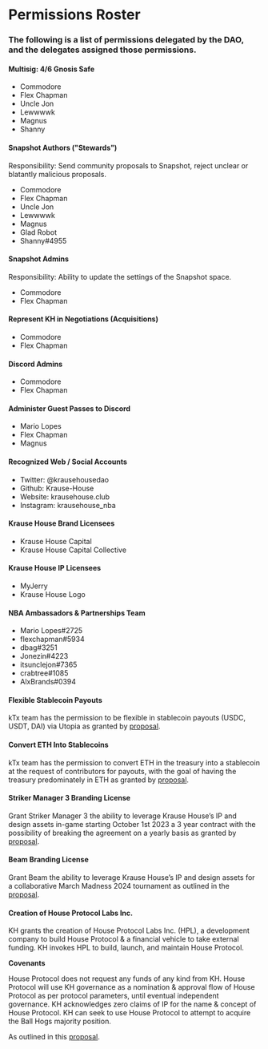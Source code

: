 # Permissions Roster

### The following is a list of permissions delegated by the DAO, and the delegates assigned those permissions.

#### Multisig: 4/6 Gnosis Safe

- Commodore
- Flex Chapman
- Uncle Jon
- Lewwwwk
- Magnus
- Shanny

#### Snapshot Authors ("Stewards")

Responsibility: Send community proposals to Snapshot, reject unclear or blatantly malicious proposals.

- Commodore
- Flex Chapman
- Uncle Jon
- Lewwwwk
- Magnus
- Glad Robot
- Shanny#4955

#### Snapshot Admins

Responsibility: Ability to update the settings of the Snapshot space.

- Commodore
- Flex Chapman

#### Represent KH in Negotiations (Acquisitions)

- Commodore
- Flex Chapman

#### Discord Admins

- Commodore
- Flex Chapman

#### Administer Guest Passes to Discord

- Mario Lopes
- Flex Chapman
- Magnus

#### Recognized Web / Social Accounts

- Twitter: @krausehousedao
- Github: Krause-House
- Website: krausehouse.club
- Instagram: krausehouse_nba

#### Krause House Brand Licensees

- Krause House Capital
- Krause House Capital Collective

#### Krause House IP Licensees

- MyJerry
- Krause House Logo

#### NBA Ambassadors & Partnerships Team

- Mario Lopes#2725
- flexchapman#5934
- dbag#3251
- Jonezin#4223
- itsunclejon#7365
- crabtree#1085
- AlxBrands#0394

#### Flexible Stablecoin Payouts 

kTx team has the permission to be flexible in stablecoin payouts (USDC, USDT, DAI) via Utopia as granted by [proposal](https://snapshot.org/#/krausehouse.eth/proposal/0xed47f38438e35d9a113199a2e25f43b201eff321ccee9f9d1eb2c64fd20a79e7).

#### Convert ETH Into Stablecoins

kTx team has the permission to convert ETH in the treasury into a stablecoin at the request of contributors for payouts, with the goal of having the treasury predominately in ETH as granted by [proposal](https://snapshot.org/#/krausehouse.eth/proposal/0x0bad507607263dbf7705a80a2fa09bb70d123affade628d7f2a9e07a90d258ea).

#### Striker Manager 3 Branding License

Grant Striker Manager 3 the ability to leverage Krause House’s IP and design assets in-game starting October 1st 2023 a 3 year contract with the possibility of breaking the agreement on a yearly basis as granted by [proposal](https://snapshot.org/#/krausehouse.eth/proposal/0x80a174ff714406268c8a5328b58dea8136509cfaeacb36e106747c49d656d0ef).

#### Beam Branding License

Grant Beam the ability to leverage Krause House’s IP and design assets for a collaborative March Madness 2024 tournament as outlined in the [proposal](https://snapshot.org/#/krausehouse.eth/proposal/0x1f4de8f0cd3888236ab791795ad844fefb0383f73513435f645bf85cf4eaeb11).

#### Creation of House Protocol Labs Inc.

KH grants the creation of House Protocol Labs Inc. (HPL), a development company to build House Protocol & a financial vehicle to take external funding.
KH invokes HPL to build, launch, and maintain House Protocol.

**Covenants**

House Protocol does not request any funds of any kind from KH.
House Protocol will use KH governance as a nomination & approval flow of House Protocol as per protocol parameters, until eventual independent governance.
KH acknowledges zero claims of IP for the name & concept of House Protocol.
KH can seek to use House Protocol to attempt to acquire the Ball Hogs majority position.

As outlined in this [proposal](https://snapshot.org/#/krausehouse.eth/proposal/0x8a57174ae465d25fb85e2cb547fa2849b9d46ebe08632cbec54a41097c047e05).